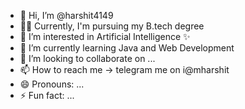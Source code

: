 - 👋 Hi, I’m @harshit4149
- 👩‍🎓 Currently, I'm pursuing my B.tech degree 
- 👀 I’m interested in Artificial Intelligence ✨
- 🌱 I’m currently learning Java and Web Development
- 💞️ I’m looking to collaborate on ...
- 📫 How to reach me -> telegram me on i@mharshit
- 😄 Pronouns: ...
- ⚡ Fun fact: ...

<!---
harshit4149/harshit4149 is a ✨ special ✨ repository because its `README.md` (this file) appears on your GitHub profile.
You can click the Preview link to take a look at your changes.
--->
